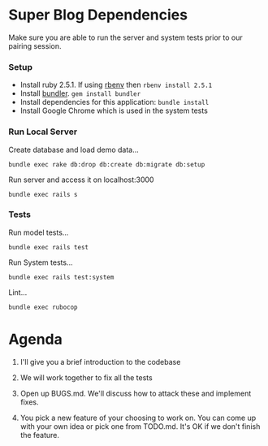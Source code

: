 # Super Blog Dependencies

Make sure you are able to run the server and system tests prior to our pairing session.


### Setup

* Install ruby 2.5.1.  If using [rbenv](https://github.com/rbenv/rbenv) then `rbenv install 2.5.1`
* Install [bundler](https://bundler.io/). `gem install bundler`
* Install dependencies for this application: `bundle install`
* Install Google Chrome which is used in the system tests


### Run Local Server

Create database and load demo data...
```
bundle exec rake db:drop db:create db:migrate db:setup
```

Run server and access it on localhost:3000

```
bundle exec rails s
```


### Tests

Run model tests...
```
bundle exec rails test
```

Run System tests...
```
bundle exec rails test:system
```

Lint...
```
bundle exec rubocop
```


# Agenda

1) I'll give you a brief introduction to the codebase

2) We will work together to fix all the tests

3) Open up BUGS.md.  We'll discuss how to attack these and implement fixes.

4) You pick a new feature of your choosing to work on.  You can come up with your own idea or pick one from TODO.md.  It's OK if we don't finish the feature.
